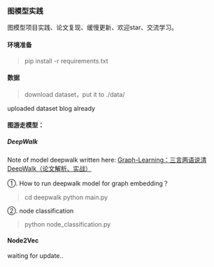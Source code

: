 ### 图模型实践
图模型项目实践、论文复现、缓慢更新、欢迎star、交流学习。

#### 环境准备
>pip install -r requirements.txt

#### 数据
>download dataset，put it to ./data/  
  
uploaded dataset blog already

#### 图游走模型：
#####  DeepWalk

Note of model deepwalk written here:   [Graph-Learning：三言两语说清DeepWalk（论文解析、实战）](https://zhuanlan.zhihu.com/p/397710211)
  
①. How to run deepwalk model for graph embedding？
>cd deepwalk
>python main.py

②. node classification
>python node_classification.py


#### Node2Vec
waiting for update..

